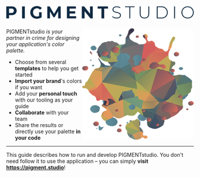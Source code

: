 <br />

# ![PIGMENTstudio](assets/readme-name.png)

<img src="assets/readme-logo.png" align="right"
     alt="PIGMENTstudio logo" width="300" height="300">
  
PIGMENTstudio _is your partner in crime for designing your application's color palette._

- Choose from several **templates** to help you get started
- **Import your brand**'s colors if you want
- Add your **personal touch** with our tooling as your guide
- **Collaborate** with your team
- Share the results or directly use your palette **in your code**

---

This guide describes how to run and develop PIGMENTstudio. You don't need follow it to use the application – you can simply **visit https://pigment.studio**!
